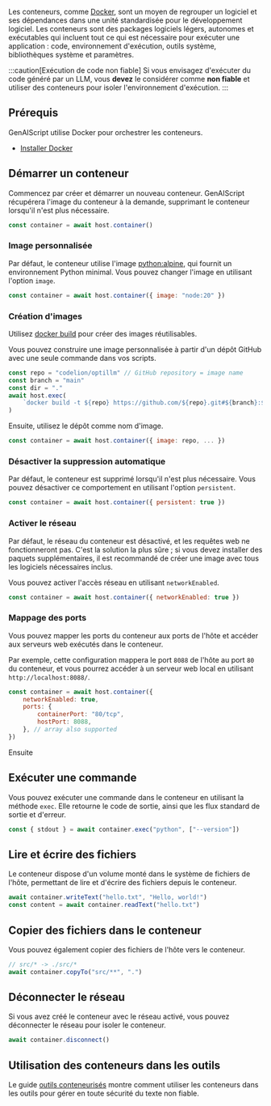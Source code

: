 Les conteneurs, comme [Docker](https://www.docker.com/), sont un moyen de regrouper un logiciel et ses dépendances dans une unité standardisée pour le développement logiciel. Les conteneurs sont des packages logiciels légers, autonomes et exécutables qui incluent tout ce qui est nécessaire pour exécuter une application : code, environnement d'exécution, outils système, bibliothèques système et paramètres.

:::caution[Exécution de code non fiable]
Si vous envisagez d'exécuter du code généré par un LLM, vous **devez** le considérer comme **non fiable** et utiliser des conteneurs pour isoler l'environnement d'exécution.
:::

## Prérequis

GenAIScript utilise Docker pour orchestrer les conteneurs.

* [Installer Docker](https://docs.docker.com/engine/install/)

## Démarrer un conteneur

Commencez par créer et démarrer un nouveau conteneur. GenAIScript récupérera l'image du conteneur à la demande, supprimant le conteneur lorsqu'il n'est plus nécessaire.

```js
const container = await host.container()
```

### Image personnalisée

Par défaut, le conteneur utilise l'image [python:alpine](https://hub.docker.com/_/python/), qui fournit un environnement Python minimal. Vous pouvez changer l'image en utilisant l'option `image`.

```js 'image: "python:3"'
const container = await host.container({ image: "node:20" })
```

### Création d'images

Utilisez [docker build](https://docs.docker.com/build/) pour créer des images réutilisables.

Vous pouvez construire une image personnalisée à partir d'un dépôt GitHub avec une seule commande dans vos scripts.

```js
const repo = "codelion/optillm" // GitHub repository = image name
const branch = "main"
const dir = "."
await host.exec(
    `docker build -t ${repo} https://github.com/${repo}.git#${branch}:${dir}`
)
```

Ensuite, utilisez le dépôt comme nom d'image.

```js
const container = await host.container({ image: repo, ... })
```

### Désactiver la suppression automatique

Par défaut, le conteneur est supprimé lorsqu'il n'est plus nécessaire. Vous pouvez désactiver ce comportement en utilisant l'option `persistent`.

```js "persistent"
const container = await host.container({ persistent: true })
```

### Activer le réseau

Par défaut, le réseau du conteneur est désactivé, et les requêtes web ne fonctionneront pas. C'est la solution la plus sûre ; si vous devez installer des paquets supplémentaires, il est recommandé de créer une image avec tous les logiciels nécessaires inclus.

Vous pouvez activer l'accès réseau en utilisant `networkEnabled`.

```js
const container = await host.container({ networkEnabled: true })
```

### Mappage des ports

Vous pouvez mapper les ports du conteneur aux ports de l'hôte et accéder aux serveurs web exécutés dans le conteneur.

Par exemple, cette configuration mappera le port `8088` de l'hôte au port `80` du conteneur, et vous pourrez accéder à un serveur web local en utilisant `http://localhost:8088/`.

```js "ports"
const container = await host.container({
    networkEnabled: true,
    ports: {
        containerPort: "80/tcp",
        hostPort: 8088,
    }, // array also supported
})
```

Ensuite

## Exécuter une commande

Vous pouvez exécuter une commande dans le conteneur en utilisant la méthode `exec`. Elle retourne le code de sortie, ainsi que les flux standard de sortie et d'erreur.

```js
const { stdout } = await container.exec("python", ["--version"])
```

## Lire et écrire des fichiers

Le conteneur dispose d'un volume monté dans le système de fichiers de l'hôte, permettant de lire et d'écrire des fichiers depuis le conteneur.

```js
await container.writeText("hello.txt", "Hello, world!")
const content = await container.readText("hello.txt")
```

## Copier des fichiers dans le conteneur

Vous pouvez également copier des fichiers de l'hôte vers le conteneur.

```js
// src/* -> ./src/*
await container.copyTo("src/**", ".")
```

## Déconnecter le réseau

Si vous avez créé le conteneur avec le réseau activé, vous pouvez déconnecter le réseau pour isoler le conteneur.

```js
await container.disconnect()
```

## Utilisation des conteneurs dans les outils

Le guide [outils conteneurisés](../../../reference/guides/containerized-tools/) montre comment utiliser les conteneurs dans les outils pour gérer en toute sécurité du texte non fiable.